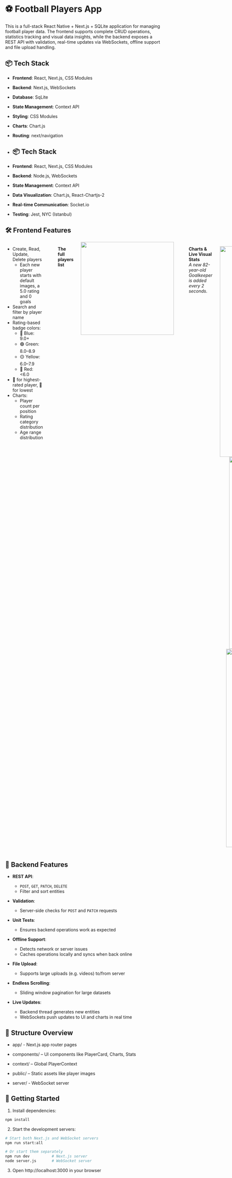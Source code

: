 # ⚽ Football Players App

This is a full-stack React Native + Next.js + SQLite application for managing football player data. The frontend supports complete CRUD operations, statistics tracking and visual data insights, while the backend exposes a REST API with validation, real-time updates via WebSockets, offline support and file upload handling.


## 📦 Tech Stack

- **Frontend**: React, Next.js, CSS Modules
- **Backend**: Next.js, WebSockets
- **Database**: SqLite
- **State Management**: Context API
- **Styling**: CSS Modules
- **Charts**: Chart.js
- **Routing**: next/navigation

- ## 📦 Tech Stack

- **Frontend**: React, Next.js, CSS Modules
- **Backend**: Node.js, WebSockets
- **State Management**: Context API
- **Data Visualization**: Chart.js, React-Chartjs-2
- **Real-time Communication**: Socket.io
- **Testing**: Jest, NYC (Istanbul)


## 🛠 Frontend Features

<div style="display: flex; align-items: flex-start; gap: 24px;">

<div>

- Create, Read, Update, Delete players  
  - Each new player starts with default images, a 5.0 rating and 0 goals  
- Search and filter by player name  
- Rating-based badge colors:  
  - 🔵 Blue: 9.0+  
  - 🟢 Green: 8.0–8.9  
  - 🟡 Yellow: 6.0–7.9  
  - 🔴 Red: <6.0  
- 👑 for highest-rated player, 🤡 for lowest  
- Charts:  
  - Player count per position  
  - Rating category distribution  
  - Age range distribution  

</div>

<br>

  **The full players list**

  <img src="https://github.com/user-attachments/assets/68ee7d02-8c6b-44ff-860c-1599aeb5fce1" width="300"/>

  <br><br>

  **Charts & Live Visual Stats**
  <br>
  *A new 82-year-old Goalkeeper is added every 2 seconds.*
<p align="center">
  <img src="https://github.com/user-attachments/assets/bef9dd9d-b9de-4845-bfc8-75d70af51d90" width="680"/>
  <br/>
  <img src="https://github.com/user-attachments/assets/1a64413b-6db8-4de9-bbff-87e2551c9421" width="620"/>
  <br/>
  <img src="https://github.com/user-attachments/assets/b2323f98-69e8-4ac6-a732-56f5f3d68f27" width="640"/>
</p>

</div>


## 🧩 Backend Features

- **REST API**:  
  - `POST`, `GET`, `PATCH`, `DELETE`  
  - Filter and sort entities  

- **Validation**:  
  - Server-side checks for `POST` and `PATCH` requests  

- **Unit Tests**:  
  - Ensures backend operations work as expected  

- **Offline Support**:  
  - Detects network or server issues  
  - Caches operations locally and syncs when back online  

- **File Upload**:  
  - Supports large uploads (e.g. videos) to/from server  

- **Endless Scrolling**:  
  - Sliding window pagination for large datasets  

- **Live Updates**:  
  - Backend thread generates new entities  
  - WebSockets push updates to UI and charts in real time  

## 📁 Structure Overview

- app/ - Next.js app router pages

- components/ – UI components like PlayerCard, Charts, Stats

- context/ – Global PlayerContext

- public/ – Static assets like player images

- server/ - WebSocket server

  
## 🚀 Getting Started

1. Install dependencies:
```bash
npm install
```

2. Start the development servers:
```bash
# Start both Next.js and WebSocket servers
npm run start:all

# Or start them separately
npm run dev          # Next.js server
node server.js       # WebSocket server
```

3. Open http://localhost:3000 in your browser
